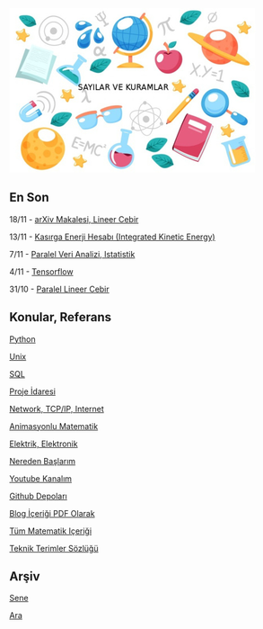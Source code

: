 
![](sk.jpg)

## En Son

18/11 - [arXiv Makalesi, Lineer Cebir](https://arxiv.org/abs/1310.4664)

13/11 - [Kasırga Enerji Hesabı (Integrated Kinetic Energy)](https://burakbayramli.github.io/dersblog/compscieng/compscieng_xpp01vec/vektor_alanlari_ve_hesaplar.html)

7/11 - [Paralel Veri Analizi, Istatistik](https://burakbayramli.github.io/dersblog/sk/2022/11/paralel-veri-analizi-istatistik.html)

4/11 - [Tensorflow](https://burakbayramli.github.io/dersblog/sk/2022/10/tensorflow.html)

31/10 - [Paralel Lineer Cebir](https://burakbayramli.github.io/dersblog/sk/2022/11/paralel-lineer-cebir.html)

## Konular, Referans

[Python](2016/01/python-dil-ogrenimi.html)

[Unix](2020/07/unix.html)

[SQL](2012/03/sql.html)

[Proje İdaresi](2020/07/proje-idaresi.html)

[Network, TCP/IP, Internet](2000/10/network.html)

[Animasyonlu Matematik](https://www.youtube.com/channel/UCx64ou5qw0Q9LLkwE8xSNEg)

[Elektrik, Elektronik](2020/08/elektronik.html)

[Nereden Başlarım](2019/01/nereden.html)

[Youtube Kanalım](https://www.youtube.com/channel/UCMAUsgUq5ODy8kMnJlUBUdQ)

[Github Depoları](https://github.com/burakbayramli)

[Blog İçeriği PDF Olarak](https://drive.google.com/uc?export=view&id=1Yq6ovajFbXFWurbiFNhXOl0iN5NlkKtE)

[Tüm Matematik Içeriği](https://burakbayramli.github.io/dersblog/)

[Teknik Terimler Sözlüğü](https://burakbayramli.github.io/dersblog/algs/dict/teknik_terimler_sozlugu.html)

## Arşiv

[Sene](year.html)

[Ara](ara.html)

